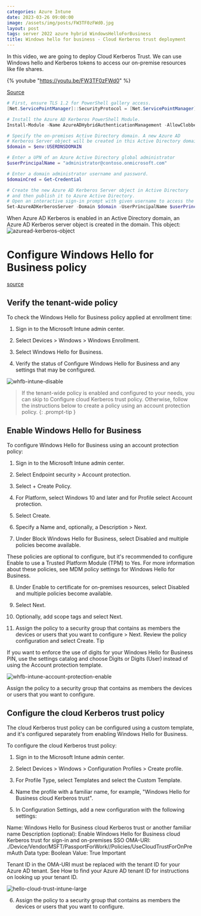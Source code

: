 ```yaml
---
categories: Azure Intune
date: 2023-03-26 09:00:00
image: /assets/img/posts/FW3TF0zFWd0.jpg
layout: post
tags: server 2022 azure hybrid WindowsHelloForBusiness
title: Windows hello for business - Cloud Kerberos trust deployment
---
```


In this video, we are going to deploy Cloud Kerberos Trust.
We can use Windows hello and Kerberos tokens to access our on-premise resources like file shares.

{% youtube "https://youtu.be/FW3TF0zFWd0" %}


[Source](https://learn.microsoft.com/en-us/azure/active-directory/authentication/howto-authentication-passwordless-security-key-on-premises?WT.mc_id=ES-MVP-5004117#install-the-azure-ad-kerberos-powershell-module)

```powershell
# First, ensure TLS 1.2 for PowerShell gallery access.
[Net.ServicePointManager]::SecurityProtocol = [Net.ServicePointManager]::SecurityProtocol -bor [Net.SecurityProtocolType]::Tls12

# Install the Azure AD Kerberos PowerShell Module.
Install-Module -Name AzureADHybridAuthenticationManagement -AllowClobber
```


```powershell
# Specify the on-premises Active Directory domain. A new Azure AD
# Kerberos Server object will be created in this Active Directory domain.
$domain = $env:USERDNSDOMAIN

# Enter a UPN of an Azure Active Directory global administrator
$userPrincipalName = "administrator@contoso.onmicrosoft.com"

# Enter a domain administrator username and password.
$domainCred = Get-Credential

# Create the new Azure AD Kerberos Server object in Active Directory
# and then publish it to Azure Active Directory.
# Open an interactive sign-in prompt with given username to access the Azure AD.
Set-AzureADKerberosServer -Domain $domain -UserPrincipalName $userPrincipalName -DomainCredential $domainCred
```

When Azure AD Kerberos is enabled in an Active Directory domain, an Azure AD Kerberos server object is created in the domain. This object:
<img src="https://learn.microsoft.com/en-us/windows/security/identity-protection/hello-for-business/images/azuread-kerberos-object.png" alt="azuread-kerberos-object">


# Configure Windows Hello for Business policy 
[source](https://learn.microsoft.com/en-us/windows/security/identity-protection/hello-for-business/hello-hybrid-cloud-kerberos-trust-provision?tabs=intune#configure-windows-hello-for-business-policy)

## Verify the tenant-wide policy
To check the Windows Hello for Business policy applied at enrollment time:

1) Sign in to the Microsoft Intune admin center.

2) Select Devices > Windows > Windows Enrollment.

3) Select Windows Hello for Business.

4) Verify the status of Configure Windows Hello for Business and any settings that may be configured.

<img src="https://learn.microsoft.com/en-us/windows/security/identity-protection/hello-for-business/images/whfb-intune-disable.png" alt="whfb-intune-disable">


> If the tenant-wide policy is enabled and configured to your needs, you can skip to Configure cloud Kerberos trust policy. Otherwise, follow the instructions below to create a policy using an account protection policy.
{: .prompt-tip }

## Enable Windows Hello for Business
To configure Windows Hello for Business using an account protection policy:

1) Sign in to the Microsoft Intune admin center.

2) Select Endpoint security > Account protection.

3) Select + Create Policy.

4) For Platform, select Windows 10 and later and for Profile select Account protection.

5) Select Create.

6) Specify a Name and, optionally, a Description > Next.

7) Under Block Windows Hello for Business, select Disabled and multiple policies become available.

These policies are optional to configure, but it's recommended to configure Enable to use a Trusted Platform Module (TPM) to Yes.
For more information about these policies, see MDM policy settings for Windows Hello for Business.

8) Under Enable to certificate for on-premises resources, select Disabled and multiple policies become available.

9) Select Next.

10) Optionally, add scope tags and select Next.

11) Assign the policy to a security group that contains as members the devices or users that you want to configure > Next.
Review the policy configuration and select Create.
 Tip

If you want to enforce the use of digits for your Windows Hello for Business PIN, use the settings catalog and choose Digits or Digits (User) instead of using the Account protection template.

<img src="https://learn.microsoft.com/en-us/windows/security/identity-protection/hello-for-business/images/whfb-intune-account-protection-enable.png" alt="whfb-intune-account-protection-enable">

Assign the policy to a security group that contains as members the devices or users that you want to configure.

## Configure the cloud Kerberos trust policy
The cloud Kerberos trust policy can be configured using a custom template, and it's configured separately from enabling Windows Hello for Business.

To configure the cloud Kerberos trust policy:

1) Sign in to the Microsoft Intune admin center.

2) Select Devices > Windows > Configuration Profiles > Create profile.

3) For Profile Type, select Templates and select the Custom Template.

4) Name the profile with a familiar name, for example, "Windows Hello for Business cloud Kerberos trust".

5) In Configuration Settings, add a new configuration with the following settings:

Name: Windows Hello for Business cloud Kerberos trust or another familiar name
Description (optional): Enable Windows Hello for Business cloud Kerberos trust for sign-in and on-premises SSO
OMA-URI: ./Device/Vendor/MSFT/PassportForWork/<tenant ID>/Policies/UseCloudTrustForOnPremAuth
Data type: Boolean
Value: True
 Important

Tenant ID in the OMA-URI must be replaced with the tenant ID for your Azure AD tenant. See How to find your Azure AD tenant ID for instructions on looking up your tenant ID.

<img src="https://learn.microsoft.com/en-us/windows/security/identity-protection/hello-for-business/images/hello-cloud-trust-intune-large.png" alt="hello-cloud-trust-intune-large">

6) Assign the policy to a security group that contains as members the devices or users that you want to configure.